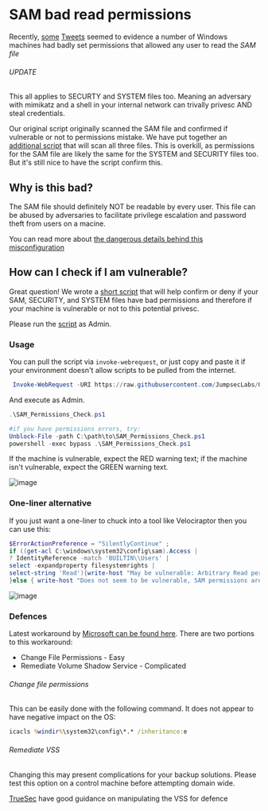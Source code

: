 # SAM bad read permissions

Recently, [some](https://twitter.com/jonasLyk/status/1417205166172950531) [Tweets](https://twitter.com/jeffmcjunkin/status/1417281315016122372)  seemed to evidence a number of Windows machines had badly set permissions that allowed any user to read the *SAM file*

###### UPDATE
This all applies to SECURTY and SYSTEM files too. Meaning an adversary with mimikatz and a shell in your internal network can trivally privesc AND steal credentials. 

Our original script originally scanned the SAM file and confirmed if vulnerable or not to permissions mistake. We have put together an [additional script](#Wider-permissions-check) that will scan all three files. This is overkill, as permissions for the SAM file are likely the same for the SYSTEM and SECURITY files too. But it's still nice to have the script confirm this. 

## Why is this bad?

The SAM file should definitely NOT be readable by every user. This file can be abused by adversaries to facilitate privilege escalation and password theft from users on a macine.

You can read more about [the dangerous details behind this misconfiguration](https://www.kb.cert.org/vuls/id/506989)

## How can I check if I am vulnerable?

Great question! We wrote a [short script](SAM_Permissions_Check.ps1) that will help confirm or deny if your SAM, SECURITY, and SYSTEM files have bad permissions and therefore if your machine is vulnerable or not to this potential privesc.

Please run the [script](SAM_Permissions_Check.ps1) as Admin.

### Usage
You can pull the script via `invoke-webrequest`, or just copy and paste it if your environment doesn't allow scripts to be pulled from the internet. 
```powershell
 Invoke-WebRequest -URI https://raw.githubusercontent.com/JumpsecLabs/Guidance-Advice/main/SAM_Permissions/SAM_Permissions_Check.ps1 -OutFile ./SAM_Permissions_Check.ps1  -usebasicparsing
```

And execute as Admin.
```powershell
.\SAM_Permissions_Check.ps1

#if you have permissions errors, try:
Unblock-File -path C:\path\to\SAM_Permissions_Check.ps1
powershell -exec bypass .\SAM_Permissions_Check.ps1
```
If the machine is vulnerable, expect the RED warning text; if the machine isn't vulnerable, expect the GREEN warning text.

![image](https://user-images.githubusercontent.com/49488209/126362385-9cca73f8-0a2a-4d53-9785-23eb09e62b3c.png)

### One-liner alternative
If you just want a one-liner to chuck into a tool like Velociraptor then you can use this:
```powershell
$ErrorActionPreference = "SilentlyContinue" ;
if ((get-acl C:\windows\system32\config\sam).Access | 
? IdentityReference -match 'BUILTIN\\Users' | 
select -expandproperty filesystemrights | 
select-string 'Read'){write-host "May be vulnerable: Arbitrary Read permissions for SAM file"
}else { write-host "Does not seem to be vulnerable, SAM permissions are fine"}
```
![image](https://user-images.githubusercontent.com/49488209/126365217-d0915956-d1c1-4223-9521-2e82e6290e3d.png)

### Defences
Latest workaround by [Microsoft can be found here](https://msrc.microsoft.com/update-guide/vulnerability/CVE-2021-36934). There are two portions to this workaround:
* Change File Permissions - Easy
* Remediate Volume Shadow Service - Complicated

###### Change file permissions
This can be easily done with the following command. It does not appear to have negative impact on the OS:
```cmd
icacls %windir%\system32\config\*.* /inheritance:e
```
###### Remediate VSS
Changing this may present complications for your backup solutions. Please test this option on a control machine before attempting domain wide.

[TrueSec](https://blog.truesec.com/2021/07/20/hivenightmare-a-k-a-serioussam-local-privilege-escalation-in-windows/) have good guidance on manipulating the VSS for defence
